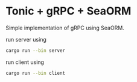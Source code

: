 # Tonic + gRPC + SeaORM

Simple implementation of gRPC using SeaORM.

run server using
```bash
cargo run --bin server
```

run client using
```bash
cargo run --bin client
```